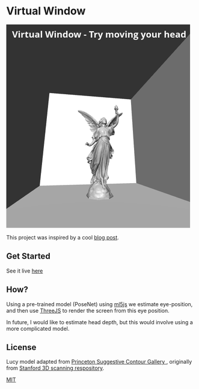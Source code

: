 # Virtual Window

![Screenshot of program](assets/img/Screenshot.png)

This project was inspired by a cool [blog post](https://charliegerard.dev/blog/interactive-frame-head-tracking/).

## Get Started

See it live [here](<https://rjkilpatrick.github.io/virtual-window/>)

## How?

Using a pre-trained model (PoseNet) using [ml5js](https://ml5js.org/) we estimate eye-position, and then use [ThreeJS](https://threejs.org/) to render the screen from this eye position.

In future, I would like to estimate head depth, but this would involve using a more complicated model.

## License

Lucy model adapted from [Princeton Suggestive Contour Gallery
](https://gfx.cs.princeton.edu/proj/sugcon/models/), originally from [Stanford 3D scanning respository](https://graphics.stanford.edu/data/3Dscanrep/).

[MIT](./LICENSE)
